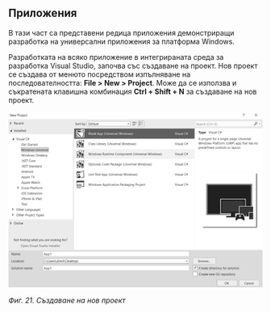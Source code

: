 ## Приложения

В тази част са представени редица приложения демонстриращи разработка на универсални приложения за платформа Windows.

Разработката на всяко приложение в интегрираната среда за разработка Visual Studio, започва със създаване на проект. Нов проект се създава от менюто посредством изпълняване на последователността: **File &gt; New &gt; Project**. Може да се използва и съкратената клавишна комбинация **Ctrl + Shift + N** за създаване на нов проект.

![](/chapter1/21.png)

_Фиг. 21. Създаване на нов проект_

